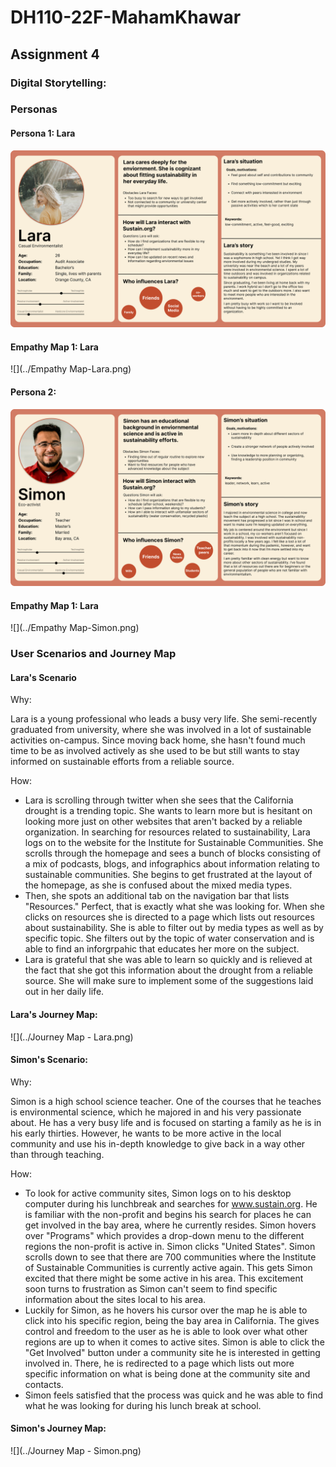 # DH110-22F-MahamKhawar
## Assignment 4

### Digital Storytelling: 

### Personas

#### Persona 1: Lara
![](../Persona-Lara.png)
#### Empathy Map 1: Lara 
![](../Empathy Map-Lara.png)

#### Persona 2:
![](../Persona-Simon.png)
#### Empathy Map 1: Lara 
![](../Empathy Map-Simon.png)

### User Scenarios and Journey Map

#### Lara's Scenario
Why:

Lara is a young professional who leads a busy very life. She semi-recently graduated from university, where she was involved in a lot of sustainable activities on-campus. Since moving back home, she hasn't found much time to be as involved actively as she used to be but still wants to stay informed on sustainable efforts from a reliable source. 

How:

- Lara is scrolling through twitter when she sees that the California drought is a trending topic. She wants to learn more but is hesitant on looking more just on other websites that aren't backed by a reliable organization. In searching for resources related to sustainability, Lara logs on to the website for the Institute for Sustainable Communities. She scrolls through the homepage and sees a bunch of blocks consisting of a mix of podcasts, blogs, and infographics about information relating to sustainable communities. She begins to get frustrated at the layout of the homepage, as she is confused about the mixed media types. 
- Then, she spots an additional tab on the navigation bar that lists "Resources." Perfect, that is exactly what she was looking for. When she clicks on resources she is directed to a page which lists out resources about sustainability. She is able to filter out by media types as well as by specific topic. She filters out by the topic of water conservation and is able to find an inforgrpahic that educates her more on the subject. 
-  Lara is grateful that she was able to learn so quickly and is relieved at the fact that she got this information about the drought from a reliable source. She will make sure to implement some of the suggestions laid out in her daily life. 

#### Lara's Journey Map:
![](../Journey Map - Lara.png)

#### Simon's Scenario: 

Why: 

Simon is a high school science teacher. One of the courses that he teaches is environmental science, which he majored in and his very passionate about. He has a very busy life and is focused on starting a family as he is in his early thirties. However, he wants to be more active in the local community and use his in-depth knowledge to give back in a way other than through teaching.

How: 

- To look for active community sites, Simon logs on to his desktop computer during his lunchbreak and searches for www.sustain.org. He is familiar with the non-profit and begins his search for places he can get involved in the bay area, where he currently resides. Simon hovers over "Programs" which provides a drop-down menu to the different regions the non-profit is active in. Simon clicks "United States". Simon scrolls down to see that there are 700 communities where the Institute of Sustainable Communities is currently active again. This gets Simon excited that there might be some active in his area. This excitement soon turns to frustration as Simon can't seem to find specific information about the sites local to his area.
- Luckily for Simon, as he hovers his cursor over the map he is able to click into his specific region, being the bay area in California. The gives  control and freedom to the user as he is able to look over what other regions are up to when it comes to active sites. Simon is able to click the "Get Involved" button under a community site he is interested in getting involved in. There, he is redirected to a page which lists out more specific information on what is being done at the community site and contacts. 
- Simon feels satisfied that the process was quick and he was able to find what he was looking for during his lunch break at school.

#### Simon's Journey Map: 
![](../Journey Map - Simon.png)
